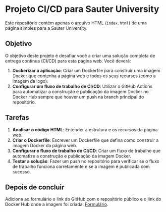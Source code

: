 
# Projeto CI/CD para Sauter University

Este repositório contém apenas o arquivo HTML (`index.html`) de uma página simples para a Sauter University.

## Objetivo

O objetivo deste projeto é desafiar você a criar uma solução completa de entrega contínua (CI/CD) para esta página web. Você deverá:

1. **Dockerizar a aplicação**: Criar um Dockerfile para construir uma imagem Docker que contenha a página web e todos os seus recursos (como a imagem da logo).
2. **Configurar um fluxo de trabalho de CI/CD**: Utilizar o GitHub Actions para automatizar a construção e publicação da imagem Docker no Docker Hub sempre que houver um push na branch principal do repositório.

## Tarefas

1. **Analisar o código HTML**: Entender a estrutura e os recursos da página web.
2. **Criar o Dockerfile**: Escrever um Dockerfile que defina como construir a imagem Docker da página web.
3. **Configurar o fluxo de trabalho de CI/CD**: Criar um fluxo de trabalho que automatize a construção e publicação da imagem Docker.
4. **Testar a solução**: Fazer um push no repositório para verificar se o fluxo de trabalho funciona corretamente e se a imagem é publicada com sucesso.

## Depois de concluir

Adicione ao formulário o link do GitHub com o repositório público e o link do Docker Hub onde a imagem foi criada: [Formulário](https://docs.google.com/forms/d/e/1FAIpQLSc7k0hCYzMQtNA9ClYTNJTBlLUq4GUtGz-TclCFiE5ZguAXfA/viewform?usp=sf_link).

